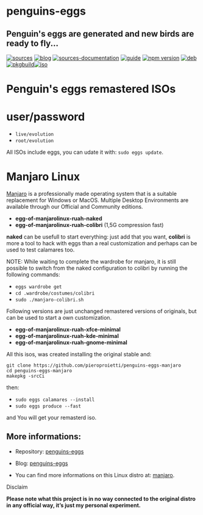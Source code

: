 penguins-eggs
=============

## Penguin&#39;s eggs are generated and new birds are ready to fly...
[![sources](https://img.shields.io/badge/github-sources-blue)](https://github.com/pieroproietti/penguins-eggs)
[![blog](https://img.shields.io/badge/blog-penguin's%20eggs-blue)](https://penguins-eggs.net)
[![sources-documentation](https://img.shields.io/badge/sources-documentation-blue)](https://penguins-eggs.net/sources-documentation/index.html)
[![guide](https://img.shields.io/badge/guide-penguin's%20eggs-blue)](https://penguins-eggs.net/book/)
[![npm version](https://img.shields.io/npm/v/penguins-eggs.svg)](https://npmjs.org/package/penguins-eggs)
[![deb](https://img.shields.io/badge/deb-packages-orange)](https://sourceforge.net/projects/penguins-eggs/files/DEBS)
[![pkgbuild](https://img.shields.io/badge/pkgbuild-packages-orange)](https://sourceforge.net/projects/penguins-eggs/files/PKGBUILD)[![iso](https://img.shields.io/badge/iso-images-orange)](https://sourceforge.net/projects/penguins-eggs/files/ISOS)

# Penguin's eggs remastered ISOs

# user/password
* ```live/evolution```
* ```root/evolution```

All ISOs include eggs, you can udate it with: ```sudo eggs update```.

# Manjaro Linux

[Manjaro](https://manjaro.org/) is a professionally made operating system that is a suitable replacement for Windows or MacOS. Multiple Desktop Environments are available through our Official and Community editions.

* **egg-of-manjarolinux-ruah-naked**
* **egg-of-manjarolinux-ruah-colibri** (1,5G compression fast)

**naked** can be usefull to start everything: just add that you want, **colibri** is more a tool to hack with eggs than a real customization and perhaps can be used to test calamares too. 

NOTE: While waiting to complete the wardrobe for manjaro, it is still possible to switch from the naked configuration to colibri by running the following commands:

* ```eggs wardrobe get```
* ```cd .wardrobe/costumes/colibri```
* ```sudo ./manjaro-colibri.sh```


Following versions are just unchanged remastered versions of originals, but can be used to start a own customization.

* **egg-of-manjarolinux-ruah-xfce-minimal**
* **egg-of-manjarolinux-ruah-kde-minimal**
* **egg-of-manjarolinux-ruah-gnome-minimal**

All this isos, was created installing the original stable and:

```
git clone https://github.com/pieroproietti/penguins-eggs-manjaro
cd penguins-eggs-manjaro
makepkg -srcCi
```
then:
* ```sudo eggs calamares --install```
* ```sudo eggs produce --fast```

and You will get your remasterd iso.

## More informations:

* Repository: [penguins-eggs](https://github.com/pieroproietti/penguins-eggs)
* Blog: [penguins-eggs](https://penguins-eggs.net)

* You can find more informations on this Linux distro at: [manjaro](https://manjaro.org/).


Disclaim

__Please note what this project is in no way connected to the original distro in any official way, it’s just my personal experiment.__
